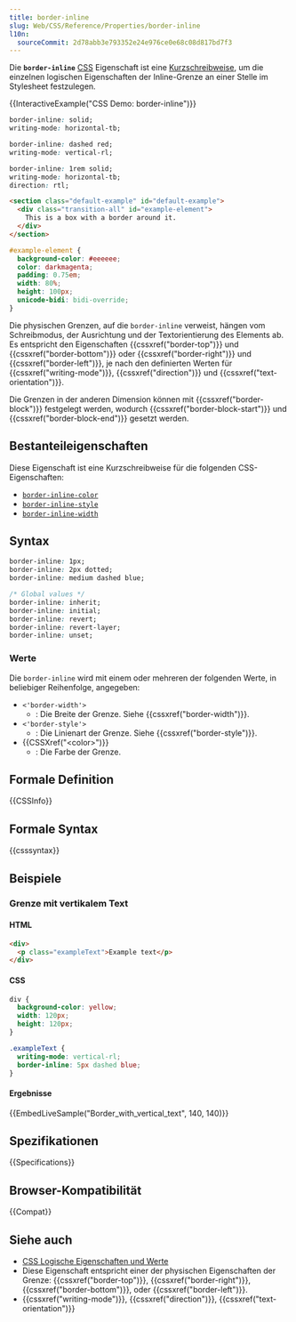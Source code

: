 ```yaml
---
title: border-inline
slug: Web/CSS/Reference/Properties/border-inline
l10n:
  sourceCommit: 2d78abb3e793352e24e976ce0e68c08d817bd7f3
---
```


Die **`border-inline`** [CSS](/de/docs/Web/CSS) Eigenschaft ist eine [Kurzschreibweise](/de/docs/Web/CSS/CSS_cascade/Shorthand_properties), um die einzelnen logischen Eigenschaften der Inline-Grenze an einer Stelle im Stylesheet festzulegen.

{{InteractiveExample("CSS Demo: border-inline")}}

```css interactive-example-choice
border-inline: solid;
writing-mode: horizontal-tb;
```

```css interactive-example-choice
border-inline: dashed red;
writing-mode: vertical-rl;
```

```css interactive-example-choice
border-inline: 1rem solid;
writing-mode: horizontal-tb;
direction: rtl;
```

```html interactive-example
<section class="default-example" id="default-example">
  <div class="transition-all" id="example-element">
    This is a box with a border around it.
  </div>
</section>
```

```css interactive-example
#example-element {
  background-color: #eeeeee;
  color: darkmagenta;
  padding: 0.75em;
  width: 80%;
  height: 100px;
  unicode-bidi: bidi-override;
}
```

Die physischen Grenzen, auf die `border-inline` verweist, hängen vom Schreibmodus, der Ausrichtung und der Textorientierung des Elements ab. Es entspricht den Eigenschaften {{cssxref("border-top")}} und {{cssxref("border-bottom")}} oder {{cssxref("border-right")}} und {{cssxref("border-left")}}, je nach den definierten Werten für {{cssxref("writing-mode")}}, {{cssxref("direction")}} und {{cssxref("text-orientation")}}.

Die Grenzen in der anderen Dimension können mit {{cssxref("border-block")}} festgelegt werden, wodurch {{cssxref("border-block-start")}} und {{cssxref("border-block-end")}} gesetzt werden.

## Bestanteileigenschaften

Diese Eigenschaft ist eine Kurzschreibweise für die folgenden CSS-Eigenschaften:

- [`border-inline-color`](/de/docs/Web/CSS/Reference/Properties/border-inline-color)
- [`border-inline-style`](/de/docs/Web/CSS/Reference/Properties/border-inline-style)
- [`border-inline-width`](/de/docs/Web/CSS/Reference/Properties/border-inline-width)

## Syntax

```css
border-inline: 1px;
border-inline: 2px dotted;
border-inline: medium dashed blue;

/* Global values */
border-inline: inherit;
border-inline: initial;
border-inline: revert;
border-inline: revert-layer;
border-inline: unset;
```

### Werte

Die `border-inline` wird mit einem oder mehreren der folgenden Werte, in beliebiger Reihenfolge, angegeben:

- `<'border-width'>`
  - : Die Breite der Grenze. Siehe {{cssxref("border-width")}}.
- `<'border-style'>`
  - : Die Linienart der Grenze. Siehe {{cssxref("border-style")}}.
- {{CSSXref("&lt;color&gt;")}}
  - : Die Farbe der Grenze.

## Formale Definition

{{CSSInfo}}

## Formale Syntax

{{csssyntax}}

## Beispiele

### Grenze mit vertikalem Text

#### HTML

```html
<div>
  <p class="exampleText">Example text</p>
</div>
```

#### CSS

```css
div {
  background-color: yellow;
  width: 120px;
  height: 120px;
}

.exampleText {
  writing-mode: vertical-rl;
  border-inline: 5px dashed blue;
}
```

#### Ergebnisse

{{EmbedLiveSample("Border_with_vertical_text", 140, 140)}}

## Spezifikationen

{{Specifications}}

## Browser-Kompatibilität

{{Compat}}

## Siehe auch

- [CSS Logische Eigenschaften und Werte](/de/docs/Web/CSS/CSS_logical_properties_and_values)
- Diese Eigenschaft entspricht einer der physischen Eigenschaften der Grenze: {{cssxref("border-top")}}, {{cssxref("border-right")}}, {{cssxref("border-bottom")}}, oder {{cssxref("border-left")}}.
- {{cssxref("writing-mode")}}, {{cssxref("direction")}}, {{cssxref("text-orientation")}}
